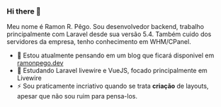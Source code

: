 
### Hi there 👋
Meu nome é Ramon R. Pêgo.
Sou desenvolvedor backend, trabalho principalmente com Laravel desde sua versão 5.4.
Também cuido dos servidores da empresa, tenho conhecimento em WHM/CPanel.
- 🔭 Estou atualmente pensando em um blog que ficará disponivel em [ramonpego.dev](https://ramonpego.dev)
- 🌱 Estudando Laravel livewire e VueJS, focado principalmente em Livewire
- ⚡ Sou praticamente incriativo quando se trata  **criação** de layouts, apesar que não sou ruim para pensa-los.

<!--
**ramonpego/ramonpego** is a ✨ _special_ ✨ repository because its `README.md` (this file) appears on your GitHub profile.

Here are some ideas to get you started:

- 🔭 I’m currently working on ...
- 🌱 I’m currently learning ...
- 👯 I’m looking to collaborate on ...
- 🤔 I’m looking for help with ...
- 💬 Ask me about ...
- 📫 How to reach me: ...
😄 Pronouns: ...
- ⚡ Fun fact: ...
-->
